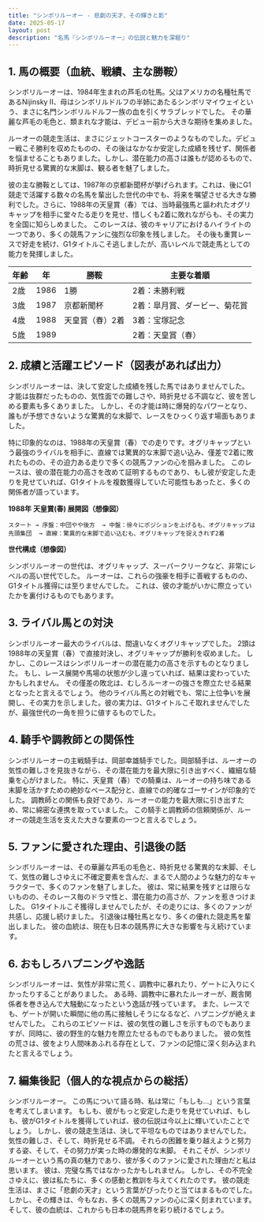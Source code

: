 ```yaml
---
title: "シンボリルーオー - 悲劇の天才、その輝きと影"
date: 2025-05-17
layout: post
description: "名馬『シンボリルーオー』の伝説と魅力を深堀り"
---
```


## 1. 馬の概要（血統、戦績、主な勝鞍）

シンボリルーオーは、1984年生まれの芦毛の牡馬。父はアメリカの名種牡馬であるNijinsky II、母はシンボリルドルフの半姉にあたるシンボリマイウェイという、まさに名門シンボリルドルフ一族の血を引くサラブレッドでした。  その華麗な芦毛の毛色と、類まれな才能は、デビュー前から大きな期待を集めました。

ルーオーの競走生活は、まさにジェットコースターのようなものでした。デビュー戦こそ勝利を収めたものの、その後はなかなか安定した成績を残せず、関係者を悩ませることもありました。しかし、潜在能力の高さは誰もが認めるもので、時折見せる驚異的な末脚は、観る者を魅了しました。

彼の主な勝鞍としては、1987年の京都新聞杯が挙げられます。これは、後にG1競走で活躍する数々の名馬を輩出した世代の中でも、将来を嘱望させる大きな勝利でした。さらに、1988年の天皇賞（春）では、当時最強馬と謳われたオグリキャップを相手に堂々たる走りを見せ、惜しくも2着に敗れながらも、その実力を全国に知らしめました。  このレースは、彼のキャリアにおけるハイライトの一つであり、多くの競馬ファンに強烈な印象を残しました。  その後も重賞レースで好走を続け、G1タイトルこそ逃しましたが、高いレベルで競走馬としての能力を発揮しました。

| 年齢 | 年 | 勝鞍 | 主要な着順 |
|---|---|---|---|
| 2歳 | 1986 | 1勝 | 2着：未勝利戦 |
| 3歳 | 1987 | 京都新聞杯 | 2着：皐月賞、ダービー、菊花賞 |
| 4歳 | 1988 | 天皇賞（春）2着 | 3着：宝塚記念 |
| 5歳 | 1989 |  | 2着：天皇賞（春） |


## 2. 成績と活躍エピソード（図表があれば出力）

シンボリルーオーは、決して安定した成績を残した馬ではありませんでした。  才能は抜群だったものの、気性面での難しさや、時折見せる不調など、彼を苦しめる要素も多くありました。  しかし、その才能は時に爆発的なパワーとなり、誰もが予想できないような驚異的な末脚で、レースをひっくり返す場面もありました。

特に印象的なのは、1988年の天皇賞（春）での走りです。オグリキャップという最強のライバルを相手に、直線では驚異的な末脚で追い込み、僅差で2着に敗れたものの、その迫力ある走りで多くの競馬ファンの心を掴みました。  このレースは、彼の潜在能力の高さを改めて証明するものであり、もし彼が安定した走りを見せていれば、G1タイトルを複数獲得していた可能性もあったと、多くの関係者が語っています。

**1988年 天皇賞(春) 展開図（想像図）**

```
スタート → 序盤：中団やや後方  → 中盤：徐々にポジションを上げるも、オグリキャップは先頭集団  → 直線：驚異的な末脚で追い込むも、オグリキャップを捉えきれず2着
```

**世代構成（想像図）**

シンボリルーオーの世代は、オグリキャップ、スーパークリークなど、非常にレベルの高い世代でした。  ルーオーは、これらの強豪を相手に善戦するものの、G1タイトル獲得には至りませんでした。  これは、彼の才能がいかに際立っていたかを裏付けるものでもあります。


## 3. ライバル馬との対決

シンボリルーオー最大のライバルは、間違いなくオグリキャップでした。  2頭は1988年の天皇賞（春）で直接対決し、オグリキャップが勝利を収めました。  しかし、このレースはシンボリルーオーの潜在能力の高さを示すものとなりました。  もし、レース展開や馬場の状態が少し違っていれば、結果は変わっていたかもしれません。  その僅差の敗北は、むしろルーオーの強さを際立たせる結果となったと言えるでしょう。  他のライバル馬との対戦でも、常に上位争いを展開し、その実力を示しました。彼の実力は、G1タイトルこそ取れませんでしたが、最強世代の一角を担うに値するものでした。


## 4. 騎手や調教師との関係性

シンボリルーオーの主戦騎手は、岡部幸雄騎手でした。岡部騎手は、ルーオーの気性の難しさを見抜きながら、その潜在能力を最大限に引き出すべく、繊細な騎乗を心がけました。  特に、天皇賞（春）での騎乗は、ルーオーの持ち味である末脚を活かすための絶妙なペース配分と、直線での的確なゴーサインが印象的でした。  調教師との関係も良好であり、ルーオーの能力を最大限に引き出すため、常に綿密な連携を取っていました。  この騎手と調教師の信頼関係が、ルーオーの競走生活を支えた大きな要素の一つと言えるでしょう。


## 5. ファンに愛された理由、引退後の話

シンボリルーオーは、その華麗な芦毛の毛色と、時折見せる驚異的な末脚、そして、気性の難しさゆえに不確定要素を含んだ、まるで人間のような魅力的なキャラクターで、多くのファンを魅了しました。  彼は、常に結果を残すとは限らないものの、そのレース毎のドラマ性と、潜在能力の高さが、ファンを惹きつけました。  G1タイトルこそ獲得しませんでしたが、その走りには、多くのファンが共感し、応援し続けました。  引退後は種牡馬となり、多くの優れた競走馬を輩出しました。  彼の血統は、現在も日本の競馬界に大きな影響を与え続けています。


## 6. おもしろハプニングや逸話

シンボリルーオーは、気性が非常に荒く、調教中に暴れたり、ゲートに入りにくかったりすることがありました。  ある時、調教中に暴れたルーオーが、厩舎関係者を巻き込んで大騒動になったという逸話が残っています。  また、レースでも、ゲートが開いた瞬間に他の馬に接触しそうになるなど、ハプニングが絶えませんでした。  これらのエピソードは、彼の気性の難しさを示すものでもありますが、同時に、彼の野生的な魅力を際立たせるものでもありました。  彼の気性の荒さは、彼をより人間味あふれる存在として、ファンの記憶に深く刻み込まれたと言えるでしょう。


## 7. 編集後記（個人的な視点からの総括）

シンボリルーオー。  この馬について語る時、私は常に「もしも…」という言葉を考えてしまいます。  もしも、彼がもっと安定した走りを見せていれば、もしも、彼がG1タイトルを獲得していれば、彼の伝説は今以上に輝いていたことでしょう。  しかし、彼の競走生活は、決して平坦なものではありませんでした。  気性の難しさ、そして、時折見せる不調。  それらの困難を乗り越えようと努力する姿、そして、その努力が実った時の爆発的な末脚。  それこそが、シンボリルーオーという馬の真の魅力であり、彼が多くのファンに愛された理由だと私は思います。  彼は、完璧な馬ではなかったかもしれません。  しかし、その不完全さゆえに、彼は私たちに、多くの感動と教訓を与えてくれたのです。  彼の競走生活は、まさに「悲劇の天才」という言葉がぴったりと当てはまるものでした。しかし、その輝きは、今もなお、多くの競馬ファンの心に深く刻まれています。  そして、彼の血統は、これからも日本の競馬界を彩り続けるでしょう。
